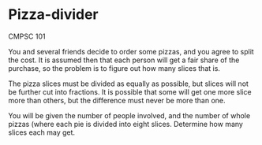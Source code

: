 # Pizza-divider
CMPSC 101

You and several friends decide to order some pizzas, and you agree to split the cost.  It is assumed then that each person will get a fair share of the purchase, so the problem is to figure out how many slices that is.

The pizza slices must be divided as equally as possible, but slices will not be further cut into fractions.  It is possible that some will get one more slice more than others, but the difference must never be more than one.

You will be given the number of people involved, and the number of whole pizzas (where each pie is divided into eight slices.  Determine how many slices each may get.
